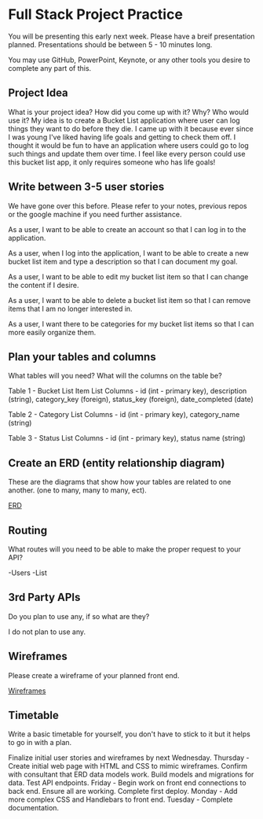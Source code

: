 # Full Stack Project Practice

You will be presenting this early next week.  Please have a breif presentation
planned.  Presentations should be between 5 - 10 minutes long.

You may use GitHub, PowerPoint, Keynote, or any other tools you desire to
complete any part of this.

## Project Idea

What is your project idea?  How did you come up with it? Why? Who would use it?
My idea is to create a Bucket List application where user can log things they
want to do before they die. I came up with it because ever since I was young I've
liked having life goals and getting to check them off. I thought it would be fun to
have an application where users could go to log such things and update them over time.
I feel like every person could use this bucket list app, it only requires someone who
has life goals!

## Write between 3-5 user stories

We have gone over this before. Please refer to your notes, previous repos or the
google machine if you need further assistance.

As a user, I want to be able to create an account so that I can log in to the application.

As a user, when I log into the application, I want to be able to create a new bucket list item
and type a description so that I can document my goal.

As a user, I want to be able to edit my bucket list item so that I can change the
content if I desire.

As a user, I want to be able to delete a bucket list item so that I can remove
items that I am no longer interested in.

As a user, I want there to be categories for my bucket list items so that I can
more easily organize them.

## Plan your tables and columns

What tables will you need? What will the columns on the table be?

Table 1 - Bucket List Item List
Columns - id (int - primary key), description (string), category_key (foreign), status_key (foreign), date_completed (date)

Table 2 - Category List
Columns - id (int - primary key), category_name (string)

Table 3 - Status List
Columns - id (int - primary key), status name (string)

## Create an ERD (entity relationship diagram)

These are the diagrams that show how your tables are related to one another.
(one to many, many to many, ect).

[ERD](http://imgur.com/a/vGWsj)


## Routing

What routes will you need to be able to make the proper request to your API?

-Users
-List

## 3rd Party APIs

Do you plan to use any, if so what are they?

I do not plan to use any.

## Wireframes

Please create a wireframe of your planned front end.

[Wireframes](http://imgur.com/a/Gpa2R)

## Timetable

Write a basic timetable for yourself, you don't have to stick to it but it
helps to go in with a plan.

Finalize initial user stories and wireframes by next Wednesday.
Thursday - Create initial web page with HTML and CSS to mimic wireframes. Confirm with consultant that ERD data models work.
Build models and migrations for data. Test API endpoints.
Friday - Begin work on front end connections to back end. Ensure all are working. Complete first deploy.
Monday - Add more complex CSS and Handlebars to front end.
Tuesday - Complete documentation.

